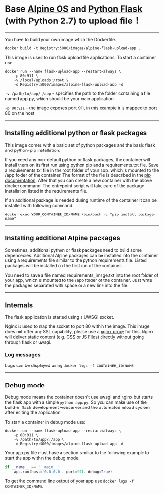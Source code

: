 # Base [Alpine OS](https://hub.docker.com/_/alpine/) and [Python Flask](http://flask.pocoo.org/) (with Python 2.7) to upload file！


---
You have to build your own image wtich the Dockerfile.
```
docker build -t Registry:5000/images/alpine-flask-upload-app .
```

This image is used to run flask upload file applications. To start a container use

```
docker run --name flask-upload-app --restart=always \
	-p 80:911 \
	-v /local/uploads:/root \
	-d Registry:5000/images/alpine-flask-upload-app -d
```

`-v /path/to/app/:/app` - specifies the path to the folder containing a file named app.py, which should be your main application

`-p 80:911` - the image exposes port 911, in this example it is mapped to port 80 on the host

---
## Installing additional python or flask packages
This image comes with a basic set of python packages and the basic flask and python-pip installation.

If you need any non-default python or flask packages, the container will install them on its first run using python pip and a requirements.txt file. Save a requirements.txt file in the root folder of your app, which is mounted to the /app folder of the container. The format of the file is described in the [pip documentation](https://pip.readthedocs.org/en/1.1/requirements.html#requirements-file-format). After that you can create a new container with the above docker command. The entrypoint script will take care of the package installation listed in the requirements file.

If an additional package is needed during runtime of the container it can be installed with following command.

```
docker exec YOUR_CONTAINER_ID/NAME /bin/bash -c "pip install package-name"
```

---
## Installing additional Alpine packages
Sometimes, additional python or flask packages need to build some dependecies. Additional Alpine packages can be installed into the container using a requirements file similar to the python requirements file. Listed packages will be installed on the first run of the container.

You need to save a file named requirements_image.txt into the root folder of your app, which is mounted to the /app folder of the container. Just write the packages separated with space or a new line into the file. 


---
## Internals
The flask application is started using a UWSGI socket.

Nginx is used to map the socket to port 80 within the image. This image does not offer any SSL capability, please use a [nginx proxy](https://github.com/jwilder/nginx-proxy) for this. Nginx will deliver static content (e.g. CSS or JS Files) directly without going through flask or uwsgi.

### Log messages
Logs can be displayed using `docker logs -f CONTAINER_ID/NAME`

---
## Debug mode

Debug mode means the container doesn't use uwsgi and nginx but starts the flask app with a simple `python app.py`. So you can make use of the build-in flask development webserver and the automated reload system after editing the application.

To start a container in debug mode use:

```
docker run --name flask-upload-app --restart=always \
	-p 80:911 \
	-v /path/to/app/:/app \
	-d Registry:5000/images/alpine-flask-upload-app -d
```

Your app.py file must have a section similiar to the following example to start the app within the debug mode.

```python
if __name__ == '__main__':
    app.run(host='0.0.0.0', port=911, debug=True)
```

To get the command line output of your app use `docker logs -f CONTAINER_ID/NAME`.
